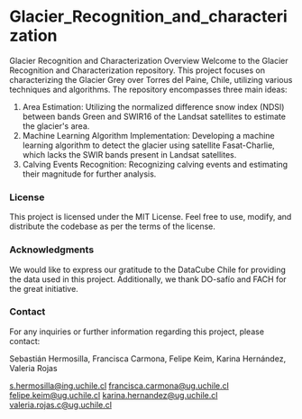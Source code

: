 # Glacier_Recognition_and_characterization


Glacier Recognition and Characterization
Overview
Welcome to the Glacier Recognition and Characterization repository. This project focuses on characterizing the Glacier Grey over Torres del Paine, Chile, utilizing various techniques and algorithms. The repository encompasses three main ideas:

1. Area Estimation: Utilizing the normalized difference snow index (NDSI) between bands Green and SWIR16 of the Landsat satellites to estimate the glacier's area.
2. Machine Learning Algorithm Implementation: Developing a machine learning algorithm to detect the glacier using satellite Fasat-Charlie, which lacks the SWIR bands present in Landsat satellites.
3. Calving Events Recognition: Recognizing calving events and estimating their magnitude for further analysis.

### License
This project is licensed under the MIT License. Feel free to use, modify, and distribute the codebase as per the terms of the license.

### Acknowledgments
We would like to express our gratitude to the DataCube Chile for providing the data used in this project. Additionally, we thank DO-safío and FACH for the great initiative.

### Contact
For any inquiries or further information regarding this project, please contact:

Sebastián Hermosilla, Francisca Carmona, Felipe Keim, Karina Hernández, Valeria Rojas

s.hermosilla@ing.uchile.cl 
francisca.carmona@ug.uchile.cl
felipe.keim@ug.uchile.cl
karina.hernandez@ug.uchile.cl
valeria.rojas.c@ug.uchile.cl
